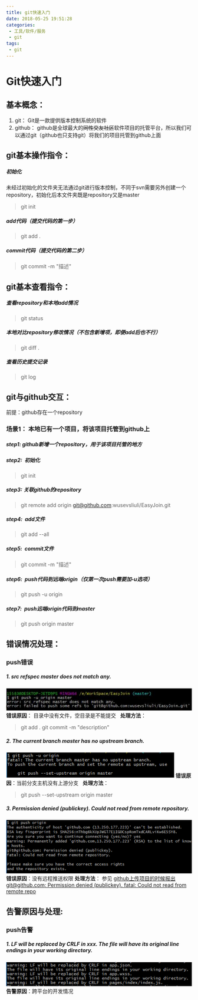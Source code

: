 ```yaml
---
title: git快速入门
date: 2018-05-25 19:51:28
categories:
 - 工具/软件/服务
 - git
tags: 
 - git
---
```


# Git快速入门
## 基本概念：
1. git： Git是一款提供版本控制系统的软件
2. github： github是全球最大的~~同性交友社区~~软件项目的托管平台，所以我们可以通过git（github也只支持git）将我们的项目托管到github上面
## git基本操作指令：
##### 初始化  
未经过初始化的文件夹无法通过git进行版本控制，不同于svn需要另外创建一个repository，初始化后本文件夹既是repository又是master
> git init
##### add代码（提交代码的第一步）
> git add .
##### commit代码（提交代码的第二步）
> git commit -m "描述"


## git基本查看指令：
##### 查看repository和本地add情况
> git status
##### 本地对比repository修改情况（不包含新增项，即便add后也不行）
> git diff .
##### 查看历史提交记录
> git log


## git与github交互：
前提：github存在一个repository
### 场景1： 本地已有一个项目，将该项目托管到github上
##### step1: github新增一个repository，用于该项目托管的地方
##### step2:  初始化
> git init
##### step3: 关联github的repository
> git remote add origin git@github.com:wusevsliuli/EasyJoin.git
##### step4:  add文件
> git add --all
##### step5:  commit文件
> git commit -m "描述"
##### step6:  push代码到远端origin（仅第一次push需要加-u选项）
> git push -u origin
##### step7:  push远端origin代码到master
> git push origin master


## 错误情况处理：
### push错误
##### 1. src refspec master does not match any.
![没有已add的文件](git快速入门/没有已add的文件.png)
**错误原因**： 目录中没有文件，空目录是不能提交  
**处理方法**：
> git add .
> git commit -m "description"

##### 2. The current branch master has no upstream branch. 
![没有对应的远程分支](git快速入门/没有对应的远程分支.png)
**错误原因**：当前分支主机没有上游分支  
**处理方法**：
> git push --set-upstream origin master

##### 3. Permission denied (publickey). Could not read from remote    repository.
![无远程推送权限](git快速入门/无远程推送权限.png)
**错误原因**：没有远程推送权限
**处理方法**：
参见 [github上传项目的时候报出git@github.com: Permission denied (publickey). fatal: Could not read from remote repo](https://blog.csdn.net/weixin_44394753/article/details/91410463)


## 告警原因与处理:
### push告警
##### 1. LF will be replaced by CRLF in xxx. The file will have its original line endings in your working directory.  
![跨平台告警](git快速入门/跨平台告警.png)
**告警原因**：跨平台的开发情况

